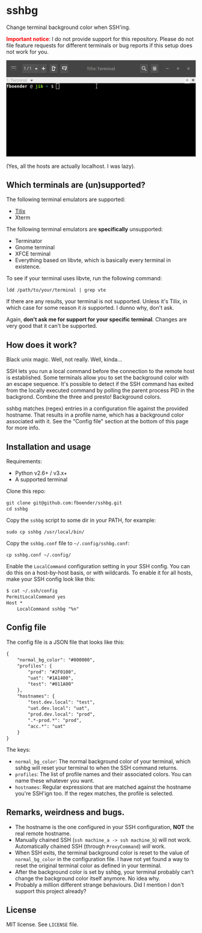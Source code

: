 sshbg
=====

Change terminal background color when SSH'ing.

<font color="#FF0000">**Important notice**</font>: I do not provide support
for this repository. Please do not file feature requests for different
terminals or bug reports if this setup does not work for you.

![Demo](demo.gif)

(Yes, all the hosts are actually localhost. I was lazy).

## Which terminals are (un)supported?

The following terminal emulators are supported:

* [Tilix](https://github.com/gnunn1/tilix)
* Xterm

The following terminal emulators are **specifically** unsupported:

* Terminator
* Gnome terminal
* XFCE terminal
* Everything based on libvte, which is basically every terminal in existence.

To see if your terminal uses libvte, run the following command:
  
    ldd /path/to/your/terminal | grep vte

If there are any results, your terminal is not supported. Unless it's Tilix,
in which case for some reason it *is* supported. I dunno why, don't ask.

Again, **don't ask me for support for your specific terminal**. Changes are
very good that it can't be supported.


## How does it work?

Black unix magic. Well, not really. Well, kinda...

SSH lets you run a local command before the connection to the remote host is
established. Some terminals allow you to set the background color with an
escape sequence. It's possible to detect if the SSH command has exited from
the locally executed command by polling the parent process PID in the
backgrond. Combine the three and presto! Background colors.

sshbg matches (regex) entries in a configuration file against the provided
hostname. That results in a profile name, which has a background color
associated with it. See the "Config file" section at the bottom of this page
for more info.

## Installation and usage

Requirements:

* Python v2.6+ / v3.x+
* A supported terminal

Clone this repo:

    git clone git@github.com:fboender/sshbg.git
    cd sshbg

Copy the `sshbg` script to some dir in your PATH, for example:

    sudo cp sshbg /usr/local/bin/

Copy the `sshbg.conf` file to `~/.config/sshbg.conf`:

    cp sshbg.conf ~/.config/

Enable the `LocalCommand` configuration setting in your SSH config. You can do
this on a host-by-host basis, or with wildcards. To enable it for all hosts,
make your SSH config look like this:

    $ cat ~/.ssh/config
    PermitLocalCommand yes
    Host *
        LocalCommand sshbg "%n"

## Config file

The config file is a JSON file that looks like this:

    {
        "normal_bg_color": "#000000",
        "profiles": {
            "prod": "#2F0100",
            "uat": "#1A1400",
            "test": "#011A00"
        },
        "hostnames": {
            "test.dev.local": "test",
            "uat.dev.local": "uat",
            "prod.dev.local": "prod",
            ".*-prod.*": "prod",
            "acc.*": "uat"
        }
    }


The keys:

* `normal_bg_color`: The normal background color of your terminal, which
  sshbg will reset your terminal to when the SSH command returns.
* `profiles`: The list of profile names and their associated colors. You
  can name these whatever you want.
* `hostnames`: Regular expressions that are matched against the hostname
  you're SSH'ign too. If the regex matches, the profile is selected.

## Remarks, weirdness and bugs.

* The hostname is the one configured in your SSH configuration, **NOT** the
  real remote hostname.
* Manually chained SSH (`ssh machine_a -> ssh machine_b`) will not work.
  Automatically chained SSH (through `ProxyCommand`) *will* work.
* When SSH exits, the terminal background color is reset to the value of
  `normal_bg_color` in the configuration file. I have not yet found a way to
  reset the original terminal color as defined in your terminal.
* After the background color is set by sshbg, your terminal probably can't
  change the background color itself anymore. No idea why.
* Probably a million different strange behaviours. Did I mention I don't
  support this project already?

## License

MIT license. See `LICENSE` file.
